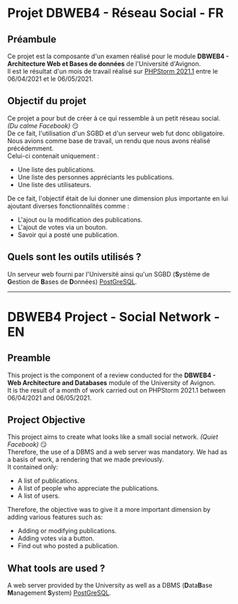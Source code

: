# Projet DBWEB4 - Réseau Social - FR

## Préambule
Ce projet est la composante d'un examen réalisé pour le module **DBWEB4 - Architecture Web et Bases de données** de l'Université d'Avignon.  
Il est le résultat d'un mois de travail réalisé sur [PHPStorm 2021.1] entre le 06/04/2021 et le 06/05/2021.  

## Objectif du projet
Ce projet a pour but de créer à ce qui ressemble à un petit réseau social. *(Du calme Facebook)* :smirk:  
De ce fait, l'utilisation d'un SGBD et d'un serveur web fut donc obligatoire.
Nous avions comme base de travail, un rendu que nous avons réalisé précédemment.   
Celui-ci contenait uniquement : 
- Une liste des publications.
- Une liste des personnes appréciants les publications.
- Une liste des utilisateurs.

De ce fait, l'objectif était de lui donner une dimension plus importante en lui ajoutant diverses fonctionnalités comme :

- L'ajout ou la modification des publications.
- L'ajout de votes via un bouton.
- Savoir qui a posté une publication.

## Quels sont les outils utilisés ?
Un serveur web fourni par l'Université ainsi qu'un SGBD (**S**ystème de **G**estion de **B**ases de **D**onnées) [PostGreSQL].

----------------------------------------------------------------------

# DBWEB4 Project - Social Network - EN

## Preamble
This project is the component of a review conducted for the **DBWEB4 - Web Architecture and Databases** module of the University of Avignon.  
It is the result of a month of work carried out on PHPStorm 2021.1 between 06/04/2021 and 06/05/2021.

## Project Objective
This project aims to create what looks like a small social network. *(Quiet Facebook)* :smirk:  
Therefore, the use of a DBMS and a web server was mandatory.
We had as a basis of work, a rendering that we made previously.   
It contained only:
- A list of publications.
- A list of people who appreciate the publications.
- A list of users.

Therefore, the objective was to give it a more important dimension by adding various features such as:

- Adding or modifying publications.
- Adding votes via a button.
- Find out who posted a publication.

## What tools are used ?
A web server provided by the University as well as a DBMS (**D**ata**B**ase **M**anagement **S**ystem) [PostGreSQL].

[PHPStorm 2021.1]:<https://www.jetbrains.com/fr-fr/phpstorm/>
[PostGreSQL]:<https://www.postgresql.org/>
